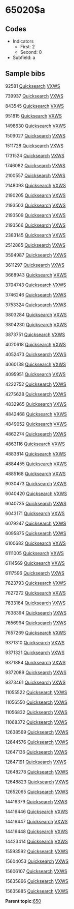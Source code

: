 # 65020$a

## Codes

-   Indicators
    -   First: 2
    -   Second: 0
-   Subfield: a

## Sample bibs

92581 [Quicksearch](https://search.library.yale.edu/catalog/92581) [VXWS](http://prodorbis.library.yale.edu:7014/vxws/GetHoldingsService?bibId=92581)

739937 [Quicksearch](https://search.library.yale.edu/catalog/739937) [VXWS](http://prodorbis.library.yale.edu:7014/vxws/GetHoldingsService?bibId=739937)

843545 [Quicksearch](https://search.library.yale.edu/catalog/843545) [VXWS](http://prodorbis.library.yale.edu:7014/vxws/GetHoldingsService?bibId=843545)

951815 [Quicksearch](https://search.library.yale.edu/catalog/951815) [VXWS](http://prodorbis.library.yale.edu:7014/vxws/GetHoldingsService?bibId=951815)

1498630 [Quicksearch](https://search.library.yale.edu/catalog/1498630) [VXWS](http://prodorbis.library.yale.edu:7014/vxws/GetHoldingsService?bibId=1498630)

1509027 [Quicksearch](https://search.library.yale.edu/catalog/1509027) [VXWS](http://prodorbis.library.yale.edu:7014/vxws/GetHoldingsService?bibId=1509027)

1511728 [Quicksearch](https://search.library.yale.edu/catalog/1511728) [VXWS](http://prodorbis.library.yale.edu:7014/vxws/GetHoldingsService?bibId=1511728)

1731524 [Quicksearch](https://search.library.yale.edu/catalog/1731524) [VXWS](http://prodorbis.library.yale.edu:7014/vxws/GetHoldingsService?bibId=1731524)

1746082 [Quicksearch](https://search.library.yale.edu/catalog/1746082) [VXWS](http://prodorbis.library.yale.edu:7014/vxws/GetHoldingsService?bibId=1746082)

2100557 [Quicksearch](https://search.library.yale.edu/catalog/2100557) [VXWS](http://prodorbis.library.yale.edu:7014/vxws/GetHoldingsService?bibId=2100557)

2148093 [Quicksearch](https://search.library.yale.edu/catalog/2148093) [VXWS](http://prodorbis.library.yale.edu:7014/vxws/GetHoldingsService?bibId=2148093)

2190205 [Quicksearch](https://search.library.yale.edu/catalog/2190205) [VXWS](http://prodorbis.library.yale.edu:7014/vxws/GetHoldingsService?bibId=2190205)

2193503 [Quicksearch](https://search.library.yale.edu/catalog/2193503) [VXWS](http://prodorbis.library.yale.edu:7014/vxws/GetHoldingsService?bibId=2193503)

2193509 [Quicksearch](https://search.library.yale.edu/catalog/2193509) [VXWS](http://prodorbis.library.yale.edu:7014/vxws/GetHoldingsService?bibId=2193509)

2193566 [Quicksearch](https://search.library.yale.edu/catalog/2193566) [VXWS](http://prodorbis.library.yale.edu:7014/vxws/GetHoldingsService?bibId=2193566)

2383145 [Quicksearch](https://search.library.yale.edu/catalog/2383145) [VXWS](http://prodorbis.library.yale.edu:7014/vxws/GetHoldingsService?bibId=2383145)

2512885 [Quicksearch](https://search.library.yale.edu/catalog/2512885) [VXWS](http://prodorbis.library.yale.edu:7014/vxws/GetHoldingsService?bibId=2512885)

3594987 [Quicksearch](https://search.library.yale.edu/catalog/3594987) [VXWS](http://prodorbis.library.yale.edu:7014/vxws/GetHoldingsService?bibId=3594987)

3611297 [Quicksearch](https://search.library.yale.edu/catalog/3611297) [VXWS](http://prodorbis.library.yale.edu:7014/vxws/GetHoldingsService?bibId=3611297)

3668943 [Quicksearch](https://search.library.yale.edu/catalog/3668943) [VXWS](http://prodorbis.library.yale.edu:7014/vxws/GetHoldingsService?bibId=3668943)

3704743 [Quicksearch](https://search.library.yale.edu/catalog/3704743) [VXWS](http://prodorbis.library.yale.edu:7014/vxws/GetHoldingsService?bibId=3704743)

3746246 [Quicksearch](https://search.library.yale.edu/catalog/3746246) [VXWS](http://prodorbis.library.yale.edu:7014/vxws/GetHoldingsService?bibId=3746246)

3753324 [Quicksearch](https://search.library.yale.edu/catalog/3753324) [VXWS](http://prodorbis.library.yale.edu:7014/vxws/GetHoldingsService?bibId=3753324)

3803284 [Quicksearch](https://search.library.yale.edu/catalog/3803284) [VXWS](http://prodorbis.library.yale.edu:7014/vxws/GetHoldingsService?bibId=3803284)

3804230 [Quicksearch](https://search.library.yale.edu/catalog/3804230) [VXWS](http://prodorbis.library.yale.edu:7014/vxws/GetHoldingsService?bibId=3804230)

3873751 [Quicksearch](https://search.library.yale.edu/catalog/3873751) [VXWS](http://prodorbis.library.yale.edu:7014/vxws/GetHoldingsService?bibId=3873751)

4020618 [Quicksearch](https://search.library.yale.edu/catalog/4020618) [VXWS](http://prodorbis.library.yale.edu:7014/vxws/GetHoldingsService?bibId=4020618)

4052473 [Quicksearch](https://search.library.yale.edu/catalog/4052473) [VXWS](http://prodorbis.library.yale.edu:7014/vxws/GetHoldingsService?bibId=4052473)

4060138 [Quicksearch](https://search.library.yale.edu/catalog/4060138) [VXWS](http://prodorbis.library.yale.edu:7014/vxws/GetHoldingsService?bibId=4060138)

4095951 [Quicksearch](https://search.library.yale.edu/catalog/4095951) [VXWS](http://prodorbis.library.yale.edu:7014/vxws/GetHoldingsService?bibId=4095951)

4222752 [Quicksearch](https://search.library.yale.edu/catalog/4222752) [VXWS](http://prodorbis.library.yale.edu:7014/vxws/GetHoldingsService?bibId=4222752)

4275628 [Quicksearch](https://search.library.yale.edu/catalog/4275628) [VXWS](http://prodorbis.library.yale.edu:7014/vxws/GetHoldingsService?bibId=4275628)

4832965 [Quicksearch](https://search.library.yale.edu/catalog/4832965) [VXWS](http://prodorbis.library.yale.edu:7014/vxws/GetHoldingsService?bibId=4832965)

4842468 [Quicksearch](https://search.library.yale.edu/catalog/4842468) [VXWS](http://prodorbis.library.yale.edu:7014/vxws/GetHoldingsService?bibId=4842468)

4849052 [Quicksearch](https://search.library.yale.edu/catalog/4849052) [VXWS](http://prodorbis.library.yale.edu:7014/vxws/GetHoldingsService?bibId=4849052)

4862274 [Quicksearch](https://search.library.yale.edu/catalog/4862274) [VXWS](http://prodorbis.library.yale.edu:7014/vxws/GetHoldingsService?bibId=4862274)

4863116 [Quicksearch](https://search.library.yale.edu/catalog/4863116) [VXWS](http://prodorbis.library.yale.edu:7014/vxws/GetHoldingsService?bibId=4863116)

4883814 [Quicksearch](https://search.library.yale.edu/catalog/4883814) [VXWS](http://prodorbis.library.yale.edu:7014/vxws/GetHoldingsService?bibId=4883814)

4884455 [Quicksearch](https://search.library.yale.edu/catalog/4884455) [VXWS](http://prodorbis.library.yale.edu:7014/vxws/GetHoldingsService?bibId=4884455)

4885168 [Quicksearch](https://search.library.yale.edu/catalog/4885168) [VXWS](http://prodorbis.library.yale.edu:7014/vxws/GetHoldingsService?bibId=4885168)

6030473 [Quicksearch](https://search.library.yale.edu/catalog/6030473) [VXWS](http://prodorbis.library.yale.edu:7014/vxws/GetHoldingsService?bibId=6030473)

6040420 [Quicksearch](https://search.library.yale.edu/catalog/6040420) [VXWS](http://prodorbis.library.yale.edu:7014/vxws/GetHoldingsService?bibId=6040420)

6040735 [Quicksearch](https://search.library.yale.edu/catalog/6040735) [VXWS](http://prodorbis.library.yale.edu:7014/vxws/GetHoldingsService?bibId=6040735)

6043171 [Quicksearch](https://search.library.yale.edu/catalog/6043171) [VXWS](http://prodorbis.library.yale.edu:7014/vxws/GetHoldingsService?bibId=6043171)

6079247 [Quicksearch](https://search.library.yale.edu/catalog/6079247) [VXWS](http://prodorbis.library.yale.edu:7014/vxws/GetHoldingsService?bibId=6079247)

6095875 [Quicksearch](https://search.library.yale.edu/catalog/6095875) [VXWS](http://prodorbis.library.yale.edu:7014/vxws/GetHoldingsService?bibId=6095875)

6100682 [Quicksearch](https://search.library.yale.edu/catalog/6100682) [VXWS](http://prodorbis.library.yale.edu:7014/vxws/GetHoldingsService?bibId=6100682)

6111005 [Quicksearch](https://search.library.yale.edu/catalog/6111005) [VXWS](http://prodorbis.library.yale.edu:7014/vxws/GetHoldingsService?bibId=6111005)

6114569 [Quicksearch](https://search.library.yale.edu/catalog/6114569) [VXWS](http://prodorbis.library.yale.edu:7014/vxws/GetHoldingsService?bibId=6114569)

6117596 [Quicksearch](https://search.library.yale.edu/catalog/6117596) [VXWS](http://prodorbis.library.yale.edu:7014/vxws/GetHoldingsService?bibId=6117596)

7623793 [Quicksearch](https://search.library.yale.edu/catalog/7623793) [VXWS](http://prodorbis.library.yale.edu:7014/vxws/GetHoldingsService?bibId=7623793)

7627272 [Quicksearch](https://search.library.yale.edu/catalog/7627272) [VXWS](http://prodorbis.library.yale.edu:7014/vxws/GetHoldingsService?bibId=7627272)

7633164 [Quicksearch](https://search.library.yale.edu/catalog/7633164) [VXWS](http://prodorbis.library.yale.edu:7014/vxws/GetHoldingsService?bibId=7633164)

7638394 [Quicksearch](https://search.library.yale.edu/catalog/7638394) [VXWS](http://prodorbis.library.yale.edu:7014/vxws/GetHoldingsService?bibId=7638394)

7656994 [Quicksearch](https://search.library.yale.edu/catalog/7656994) [VXWS](http://prodorbis.library.yale.edu:7014/vxws/GetHoldingsService?bibId=7656994)

7657269 [Quicksearch](https://search.library.yale.edu/catalog/7657269) [VXWS](http://prodorbis.library.yale.edu:7014/vxws/GetHoldingsService?bibId=7657269)

9371310 [Quicksearch](https://search.library.yale.edu/catalog/9371310) [VXWS](http://prodorbis.library.yale.edu:7014/vxws/GetHoldingsService?bibId=9371310)

9371321 [Quicksearch](https://search.library.yale.edu/catalog/9371321) [VXWS](http://prodorbis.library.yale.edu:7014/vxws/GetHoldingsService?bibId=9371321)

9371884 [Quicksearch](https://search.library.yale.edu/catalog/9371884) [VXWS](http://prodorbis.library.yale.edu:7014/vxws/GetHoldingsService?bibId=9371884)

9372089 [Quicksearch](https://search.library.yale.edu/catalog/9372089) [VXWS](http://prodorbis.library.yale.edu:7014/vxws/GetHoldingsService?bibId=9372089)

9373461 [Quicksearch](https://search.library.yale.edu/catalog/9373461) [VXWS](http://prodorbis.library.yale.edu:7014/vxws/GetHoldingsService?bibId=9373461)

11055522 [Quicksearch](https://search.library.yale.edu/catalog/11055522) [VXWS](http://prodorbis.library.yale.edu:7014/vxws/GetHoldingsService?bibId=11055522)

11056550 [Quicksearch](https://search.library.yale.edu/catalog/11056550) [VXWS](http://prodorbis.library.yale.edu:7014/vxws/GetHoldingsService?bibId=11056550)

11056832 [Quicksearch](https://search.library.yale.edu/catalog/11056832) [VXWS](http://prodorbis.library.yale.edu:7014/vxws/GetHoldingsService?bibId=11056832)

11068372 [Quicksearch](https://search.library.yale.edu/catalog/11068372) [VXWS](http://prodorbis.library.yale.edu:7014/vxws/GetHoldingsService?bibId=11068372)

12638569 [Quicksearch](https://search.library.yale.edu/catalog/12638569) [VXWS](http://prodorbis.library.yale.edu:7014/vxws/GetHoldingsService?bibId=12638569)

12644576 [Quicksearch](https://search.library.yale.edu/catalog/12644576) [VXWS](http://prodorbis.library.yale.edu:7014/vxws/GetHoldingsService?bibId=12644576)

12647136 [Quicksearch](https://search.library.yale.edu/catalog/12647136) [VXWS](http://prodorbis.library.yale.edu:7014/vxws/GetHoldingsService?bibId=12647136)

12647191 [Quicksearch](https://search.library.yale.edu/catalog/12647191) [VXWS](http://prodorbis.library.yale.edu:7014/vxws/GetHoldingsService?bibId=12647191)

12648278 [Quicksearch](https://search.library.yale.edu/catalog/12648278) [VXWS](http://prodorbis.library.yale.edu:7014/vxws/GetHoldingsService?bibId=12648278)

12648823 [Quicksearch](https://search.library.yale.edu/catalog/12648823) [VXWS](http://prodorbis.library.yale.edu:7014/vxws/GetHoldingsService?bibId=12648823)

12652065 [Quicksearch](https://search.library.yale.edu/catalog/12652065) [VXWS](http://prodorbis.library.yale.edu:7014/vxws/GetHoldingsService?bibId=12652065)

14416379 [Quicksearch](https://search.library.yale.edu/catalog/14416379) [VXWS](http://prodorbis.library.yale.edu:7014/vxws/GetHoldingsService?bibId=14416379)

14416446 [Quicksearch](https://search.library.yale.edu/catalog/14416446) [VXWS](http://prodorbis.library.yale.edu:7014/vxws/GetHoldingsService?bibId=14416446)

14416447 [Quicksearch](https://search.library.yale.edu/catalog/14416447) [VXWS](http://prodorbis.library.yale.edu:7014/vxws/GetHoldingsService?bibId=14416447)

14416448 [Quicksearch](https://search.library.yale.edu/catalog/14416448) [VXWS](http://prodorbis.library.yale.edu:7014/vxws/GetHoldingsService?bibId=14416448)

14423414 [Quicksearch](https://search.library.yale.edu/catalog/14423414) [VXWS](http://prodorbis.library.yale.edu:7014/vxws/GetHoldingsService?bibId=14423414)

15593592 [Quicksearch](https://search.library.yale.edu/catalog/15593592) [VXWS](http://prodorbis.library.yale.edu:7014/vxws/GetHoldingsService?bibId=15593592)

15604053 [Quicksearch](https://search.library.yale.edu/catalog/15604053) [VXWS](http://prodorbis.library.yale.edu:7014/vxws/GetHoldingsService?bibId=15604053)

15606107 [Quicksearch](https://search.library.yale.edu/catalog/15606107) [VXWS](http://prodorbis.library.yale.edu:7014/vxws/GetHoldingsService?bibId=15606107)

15635866 [Quicksearch](https://search.library.yale.edu/catalog/15635866) [VXWS](http://prodorbis.library.yale.edu:7014/vxws/GetHoldingsService?bibId=15635866)

15635885 [Quicksearch](https://search.library.yale.edu/catalog/15635885) [VXWS](http://prodorbis.library.yale.edu:7014/vxws/GetHoldingsService?bibId=15635885)

**Parent topic:**[650](../../tags/650/650.md)

